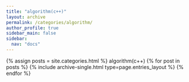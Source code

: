 ```yaml
---
title: "algorithm(c++)"
layout: archive
permalink: /categories/algorithm/
author_profile: true
sidebar_main: false
sidebar:
  nav: "docs"
---
```


{% assign posts = site.categories.html %}
algorithm(c++)
{% for post in posts %} {% include archive-single.html type=page.entries_layout %} {% endfor %}
